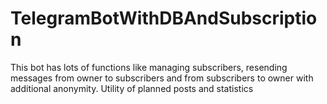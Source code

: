 # TelegramBotWithDBAndSubscription
This bot has lots of functions like managing subscribers, resending messages from owner to subscribers and from subscribers to owner with additional anonymity. Utility of planned posts and statistics
